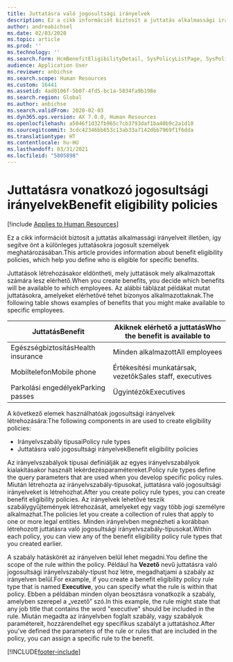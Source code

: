```yaml
---
title: Juttatásra való jogosultsági irányelvek
description: Ez a cikk információt biztosít a juttatás alkalmassági irányelveit illetően, így segítve önt a különleges juttatásokra jogosult személyek meghatározásában.
author: andreabichsel
ms.date: 02/03/2020
ms.topic: article
ms.prod: ''
ms.technology: ''
ms.search.form: HcmBenefitEligibilityDetail, SysPolicyListPage, SysPolicySourceDocumentRuleType, BenefitWorkspace, HcmBenefitSummaryPart
audience: Application User
ms.reviewer: anbichse
ms.search.scope: Human Resources
ms.custom: 16441
ms.assetid: 4ad0106f-5b07-4fd5-bc1a-5834fa9b198e
ms.search.region: Global
ms.author: anbichse
ms.search.validFrom: 2020-02-03
ms.dyn365.ops.version: AX 7.0.0, Human Resources
ms.openlocfilehash: a5046f1d32fb965c7cb3793daf1ba40b9c2a1d10
ms.sourcegitcommit: 3cdc42346bb653c13ab33a7142dbb7969f1f6dda
ms.translationtype: HT
ms.contentlocale: hu-HU
ms.lasthandoff: 03/31/2021
ms.locfileid: "5805898"
---
```

# <a name="benefit-eligibility-policies"></a><span data-ttu-id="9af96-103">Juttatásra vonatkozó jogosultsági irányelvek</span><span class="sxs-lookup"><span data-stu-id="9af96-103">Benefit eligibility policies</span></span>

[!include [Applies to Human Resources](../includes/applies-to-hr.md)]

<span data-ttu-id="9af96-104">Ez a cikk információt biztosít a juttatás alkalmassági irányelveit illetően, így segítve önt a különleges juttatásokra jogosult személyek meghatározásában.</span><span class="sxs-lookup"><span data-stu-id="9af96-104">This article provides information about benefit eligibility policies, which help you define who is eligible for specific benefits.</span></span>

<span data-ttu-id="9af96-105">Juttatások létrehozásakor eldöntheti, mely juttatások mely alkalmazottak számára lesz elérhető.</span><span class="sxs-lookup"><span data-stu-id="9af96-105">When you create benefits, you decide which benefits will be available to which employees.</span></span> <span data-ttu-id="9af96-106">Az alábbi táblázat példákat mutat juttatásokra, amelyeket elérhetővé tehet bizonyos alkalmazottaknak.</span><span class="sxs-lookup"><span data-stu-id="9af96-106">The following table shows examples of benefits that you might make available to specific employees.</span></span>

| <span data-ttu-id="9af96-107">Juttatás</span><span class="sxs-lookup"><span data-stu-id="9af96-107">Benefit</span></span>          | <span data-ttu-id="9af96-108">Akiknek elérhető a juttatás</span><span class="sxs-lookup"><span data-stu-id="9af96-108">Who the benefit is available to</span></span> |
|------------------|---------------------------------|
| <span data-ttu-id="9af96-109">Egészségbiztosítás</span><span class="sxs-lookup"><span data-stu-id="9af96-109">Health insurance</span></span> | <span data-ttu-id="9af96-110">Minden alkalmazott</span><span class="sxs-lookup"><span data-stu-id="9af96-110">All employees</span></span>                   |
| <span data-ttu-id="9af96-111">Mobiltelefon</span><span class="sxs-lookup"><span data-stu-id="9af96-111">Mobile phone</span></span>     | <span data-ttu-id="9af96-112">Értékesítési munkatársak, vezetők</span><span class="sxs-lookup"><span data-stu-id="9af96-112">Sales staff, executives</span></span>         |
| <span data-ttu-id="9af96-113">Parkolási engedélyek</span><span class="sxs-lookup"><span data-stu-id="9af96-113">Parking passes</span></span>   | <span data-ttu-id="9af96-114">Ügyintézők</span><span class="sxs-lookup"><span data-stu-id="9af96-114">Executives</span></span>                      |

<span data-ttu-id="9af96-115">A következő elemek használhatóak jogosultsági irányelvek létrehozására:</span><span class="sxs-lookup"><span data-stu-id="9af96-115">The following components in are used to create eligibility policies:</span></span>

-   <span data-ttu-id="9af96-116">Irányelvszabály típusai</span><span class="sxs-lookup"><span data-stu-id="9af96-116">Policy rule types</span></span>
-   <span data-ttu-id="9af96-117">Juttatásra való jogosultsági irányelvek</span><span class="sxs-lookup"><span data-stu-id="9af96-117">Benefit eligibility policies</span></span>

<span data-ttu-id="9af96-118">Az irányelvszabályok típusai definiálják az egyes irányelvszabályok kialakításakor használt lekérdezésparamétereket.</span><span class="sxs-lookup"><span data-stu-id="9af96-118">Policy rule types define the query parameters that are used when you develop specific policy rules.</span></span> <span data-ttu-id="9af96-119">Miután létrehozta az irányelvszabály-típusokat, juttatásra való jogosultsági irányelveket is létrehozhat.</span><span class="sxs-lookup"><span data-stu-id="9af96-119">After you create policy rule types, you can create benefit eligibility policies.</span></span> <span data-ttu-id="9af96-120">Az irányelvek lehetővé teszik szabálygyűjtemények létrehozását, amelyeket egy vagy több jogi személyre alkalmazhat.</span><span class="sxs-lookup"><span data-stu-id="9af96-120">The policies let you create a collection of rules that apply to one or more legal entities.</span></span> <span data-ttu-id="9af96-121">Minden irányelvben megnézheti a korábban létrehozott juttatásra való jogosultsági irányelvszabály-típusokat.</span><span class="sxs-lookup"><span data-stu-id="9af96-121">Within each policy, you can view any of the benefit eligibility policy rule types that you created earlier.</span></span> 

<span data-ttu-id="9af96-122">A szabály hatáskörét az irányelven belül lehet megadni.</span><span class="sxs-lookup"><span data-stu-id="9af96-122">You define the scope of the rule within the policy.</span></span> <span data-ttu-id="9af96-123">Például ha **Vezető** nevű juttatásra való jogosultsági irányelvszabály-típust hoz létre, megadhatjami a szabály az irányelven belül.</span><span class="sxs-lookup"><span data-stu-id="9af96-123">For example, if you create a benefit eligibility policy rule type that is named **Executive**, you can specify what the rule is within that policy.</span></span> <span data-ttu-id="9af96-124">Ebben a példában minden olyan beosztásra vonatkozik a szabály, amelyben szerepel a „vezető” szó.</span><span class="sxs-lookup"><span data-stu-id="9af96-124">In this example, the rule might state that any job title that contains the word "executive" should be included in the rule.</span></span> <span data-ttu-id="9af96-125">Miután megadta az irányelvben foglalt szabály, vagy szabályok paramétereit, hozzárendelhet egy specifikus szabályt a juttatáshoz.</span><span class="sxs-lookup"><span data-stu-id="9af96-125">After you've defined the parameters of the rule or rules that are included in the policy, you can assign a specific rule to the benefit.</span></span>






[!INCLUDE[footer-include](../includes/footer-banner.md)]